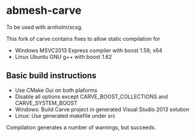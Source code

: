 # abmesh-carve
To be used with arnholm/xcsg. 

This fork of carve contains fixes to allow static compilation for
* Windows MSVC2013 Express compiler with boost 1.59, x64
* Linux Ubuntu GNU g++ with boost 1.62

## Basic build instructions

* Use CMake Gui on both plaforms 
* Disable all options except CARVE_BOOST_COLLECTIONS and CARVE_SYSTEM_BOOST
* Windows: Build Carve project in generated Visual Studio 2013 solution
* Linux: Use generated makefile under src

Compilation generates a number of warnings, but succeeds.
